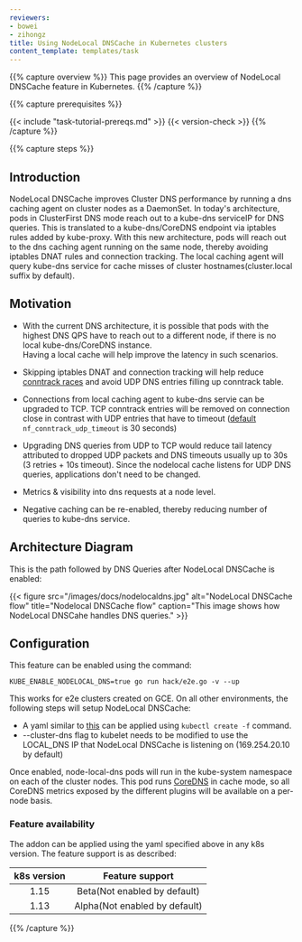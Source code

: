 ```yaml
---
reviewers:
- bowei
- zihongz
title: Using NodeLocal DNSCache in Kubernetes clusters
content_template: templates/task
---
```


{{% capture overview %}}
This page provides an overview of NodeLocal DNSCache feature in Kubernetes.
{{% /capture %}}


{{% capture prerequisites %}}

 {{< include "task-tutorial-prereqs.md" >}} {{< version-check >}}
{{% /capture %}}

 {{% capture steps %}}

## Introduction

NodeLocal DNSCache improves Cluster DNS performance by running a dns caching agent on cluster nodes as a DaemonSet. In today's architecture, pods in ClusterFirst DNS mode reach out to a kube-dns serviceIP for DNS queries. This is translated to a kube-dns/CoreDNS endpoint via iptables rules added by kube-proxy. With this new architecture, pods will reach out to the dns caching agent running on the same node, thereby avoiding iptables DNAT rules and connection tracking. The local caching agent will query kube-dns service for cache misses of cluster hostnames(cluster.local suffix by default).


## Motivation

* With the current DNS architecture, it is possible that pods with the highest DNS QPS have to reach out to a different node, if there is no local kube-dns/CoreDNS instance.  
Having a local cache will help improve the latency in such scenarios. 

* Skipping iptables DNAT and connection tracking will help reduce [conntrack races](https://github.com/kubernetes/kubernetes/issues/56903) and avoid UDP DNS entries filling up conntrack table.

* Connections from local caching agent to kube-dns servie can be upgraded to TCP. TCP conntrack entries will be removed on connection close in contrast with UDP entries that have to timeout ([default](https://www.kernel.org/doc/Documentation/networking/nf_conntrack-sysctl.txt) `nf_conntrack_udp_timeout` is 30 seconds)

* Upgrading DNS queries from UDP to TCP would reduce tail latency attributed to dropped UDP packets and DNS timeouts usually up to 30s (3 retries + 10s timeout). Since the nodelocal cache listens for UDP DNS queries, applications don't need to be changed.

* Metrics & visibility into dns requests at a node level.

* Negative caching can be re-enabled, thereby reducing number of queries to kube-dns service.

## Architecture Diagram

This is the path followed by DNS Queries after NodeLocal DNSCache is enabled: 


{{< figure src="/images/docs/nodelocaldns.jpg" alt="NodeLocal DNSCache flow" title="Nodelocal DNSCache flow" caption="This image shows how NodeLocal DNSCahe handles DNS queries." >}}

## Configuration

This feature can be enabled using the command:

`KUBE_ENABLE_NODELOCAL_DNS=true go run hack/e2e.go -v --up`

This works for e2e clusters created on GCE. On all other environments, the following steps will setup NodeLocal DNSCache:

* A yaml similar to [this](https://github.com/kubernetes/kubernetes/blob/master/cluster/addons/dns/nodelocaldns/nodelocaldns.yaml) can be applied using `kubectl create -f` command.
* --cluster-dns flag to kubelet needs to be modified to use the LOCAL_DNS IP that NodeLocal DNSCache is listening on (169.254.20.10 by default)

Once enabled, node-local-dns pods will run in the kube-system namespace on each of the cluster nodes. This pod runs [CoreDNS](https://github.com/coredns/coredns) in cache mode, so all CoreDNS metrics exposed by the different plugins will be available on a per-node basis.

### Feature availability

The addon can be applied using the yaml specified above in any k8s version. The feature support is as described:

| k8s version | Feature support |
| :---------: |:-----------:|
| 1.15 | Beta(Not enabled by default) |
| 1.13 | Alpha(Not enabled by default) |

 {{% /capture %}}
